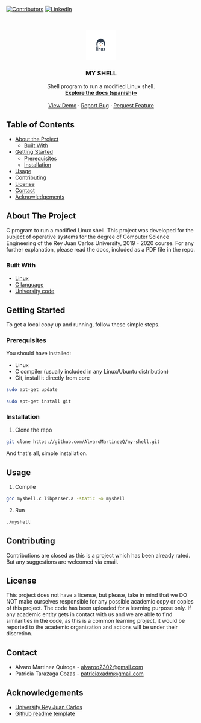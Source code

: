 <!-- PROJECT SHIELDS -->
[![Contributors][contributors-shield]][contributors-url]
[![LinkedIn][linkedin-shield]][linkedin-url]

<!-- PROJECT LOGO -->
<br />
<p align="center">
  <a href="https://github.com/AlvaroMartinezQ/my-shell">
    <img src="imgs/logo.jpg" alt="Logo" width="80" height="80">
  </a>

  <h3 align="center">MY SHELL</h3>

  <p align="center">
    Shell program to run a modified Linux shell.
    <br />
    <a href="https://github.com/AlvaroMartinezQ/my-shell/blob/master/Memoria.pdf"><strong>Explore the docs (spanish)»</strong></a>
    <br />
    <br />
    <a href="https://github.com/AlvaroMartinezQ/my-shell">View Demo</a>
    ·
    <a href="https://github.com/AlvaroMartinezQ/my-shell/issues">Report Bug</a>
    ·
    <a href="https://github.com/AlvaroMartinezQ/my-shell/issues">Request Feature</a>
  </p>
</p>

<!-- TABLE OF CONTENTS -->
## Table of Contents

* [About the Project](#about-the-project)
  * [Built With](#built-with)
* [Getting Started](#getting-started)
  * [Prerequisites](#prerequisites)
  * [Installation](#installation)
* [Usage](#usage)
* [Contributing](#contributing)
* [License](#license)
* [Contact](#contact)
* [Acknowledgements](#acknowledgements)

<!-- ABOUT THE PROJECT -->
## About The Project

C program to run a modified Linux shell. This project was developed for the subject of operative systems for the degree of Computer Science Engineering of the Rey Juan Carlos University, 2019 - 2020 course. For any further explanation, please read the docs, included as a PDF file in the repo.

### Built With

* [Linux](https://www.linux.org/)
* [C language](https://en.wikipedia.org/wiki/C_(programming_language))
* [University code](https://www.urjc.es/etsii)

<!-- GETTING STARTED -->
## Getting Started

To get a local copy up and running, follow these simple steps.

### Prerequisites

You should have installed:
* Linux
* C compiler (usually included in any Linux/Ubuntu distribution)
* Git, install it directly from core
```sh
sudo apt-get update
```
```sh
sudo apt-get install git
```

### Installation

1. Clone the repo
```sh
git clone https://github.com/AlvaroMartinezQ/my-shell.git
```

And that's all, simple installation.

<!-- USAGE EXAMPLES -->
## Usage

1. Compile
```sh
gcc myshell.c libparser.a -static -o myshell 
```

2. Run
```sh
./myshell
```

<!-- CONTRIBUTING -->
## Contributing

Contributions are closed as this is a project which has been already rated. But any suggestions are welcomed via email.

<!-- LICENSE -->
## License

This project does not have a license, but please, take in mind that we DO NOT make ourselves responsible for any possible academic copy or copies of this project. The code has been uploaded for a learning purpose only. If any academic entity gets in contact with us and we are able to find similarities in the code, as this is a common learning project, it would be reported to the academic organization and actions will be under their discretion.

<!-- CONTACT -->
## Contact

* Alvaro Martinez Quiroga - alvaroo2302@gmail.com
* Patricia Tarazaga Cozas - patriciaxadm@gmail.com

<!-- ACKNOWLEDGEMENTS -->
## Acknowledgements

* [University Rey Juan Carlos](https://www.urjc.es/)
* [Github readme template](https://github.com/othneildrew/Best-README-Template)

[contributors-shield]: https://img.shields.io/github/contributors/AlvaroMartinezQ/my-shell.svg?style=flat-square
[contributors-url]: https://github.com/AlvaroMartinezQ/my-shell/graphs/contributors
[linkedin-shield]: https://img.shields.io/badge/-LinkedIn-black.svg?style=flat-square&logo=linkedin&colorB=555
[linkedin-url]: https://es.linkedin.com/in/alvaro-martinez-quiroga-profile